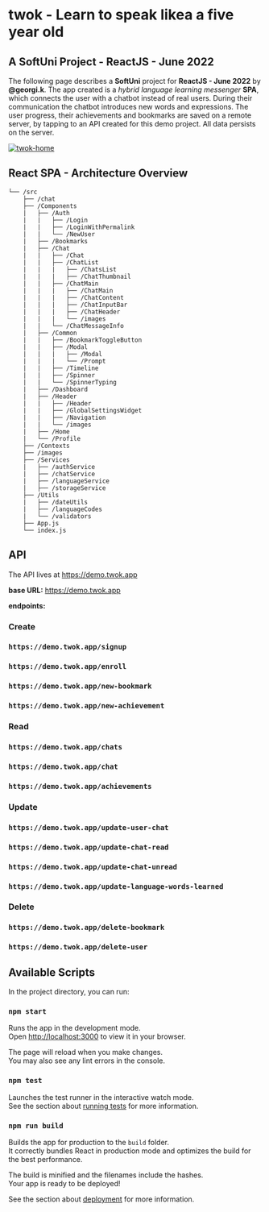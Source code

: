# twok - Learn to speak likea a five year old
## A SoftUni Project - ReactJS - June 2022

The following page describes a **SoftUni** project for **ReactJS - June 2022** by **@georgi.k**.
The app created is a *hybrid language learning messenger* **SPA**, which connects the user with a chatbot instead of real users.
During their communication the chatbot introduces new words and expressions.
The user progress, their achievements and bookmarks are saved on a remote server, by tapping to an API created for this demo project. All data persists on the server.

[![twok-home](https://twok.app/screenshot-home.png "twok-home")](http://twok.app "twok-home")

## React SPA - Architecture Overview
	└── /src
		├── /chat
		├── /Components
		|	├── /Auth
		|	|	├── /Login
		|	|	├── /LoginWithPermalink
		|	|	└── /NewUser
		|	├── /Bookmarks
		|	├── /Chat
		|	|	├── /Chat
		|	|	├── /ChatList
		|	|	|	├── /ChatsList
		|	|	|	├── /ChatThumbnail
		|	|	├── /ChatMain
		|	|	|	├── /ChatMain
		|	|	|	├── /ChatContent
		|	|	|	├── /ChatInputBar
		|	|	|	├── /ChatHeader
		|	|	|	└── /images
		|	|	└── /ChatMessageInfo
		|	├── /Common
		|	|	├── /BookmarkToggleButton
		|	|	├── /Modal
		|	|	|	├── /Modal
		|	|	|	└── /Prompt
		|	|	├── /Timeline
		|	|	├── /Spinner
		|	|	└── /SpinnerTyping
		|	├── /Dashboard
		|	├── /Header
		|	|	├── /Header
		|	|	├── /GlobalSettingsWidget
		|	|	├── /Navigation
		|	|	└── /images
		|	├── /Home
		|	└── /Profile
		├── /Contexts
		├── /images
		├── /Services
		|	├── /authService
		|	├── /chatService
		|	├── /languageService
		|	├── /storageService
		├── /Utils
		|	├── /dateUtils
		|	├── /languageCodes
		|	└── /validators
		├── App.js
		└── index.js

## API

The API lives at https://demo.twok.app

**base URL:** https://demo.twok.app 

**endpoints:**

### Create
### `https://demo.twok.app/signup`
### `https://demo.twok.app/enroll`
### `https://demo.twok.app/new-bookmark`
### `https://demo.twok.app/new-achievement`


### Read
### `https://demo.twok.app/chats`
### `https://demo.twok.app/chat`
### `https://demo.twok.app/achievements`


### Update
### `https://demo.twok.app/update-user-chat`
### `https://demo.twok.app/update-chat-read`
### `https://demo.twok.app/update-chat-unread`
### `https://demo.twok.app/update-language-words-learned`


### Delete
### `https://demo.twok.app/delete-bookmark`
### `https://demo.twok.app/delete-user`


## Available Scripts

In the project directory, you can run:

### `npm start`

Runs the app in the development mode.\
Open [http://localhost:3000](http://localhost:3000) to view it in your browser.

The page will reload when you make changes.\
You may also see any lint errors in the console.

### `npm test`

Launches the test runner in the interactive watch mode.\
See the section about [running tests](https://facebook.github.io/create-react-app/docs/running-tests) for more information.

### `npm run build`

Builds the app for production to the `build` folder.\
It correctly bundles React in production mode and optimizes the build for the best performance.

The build is minified and the filenames include the hashes.\
Your app is ready to be deployed!

See the section about [deployment](https://facebook.github.io/create-react-app/docs/deployment) for more information.
